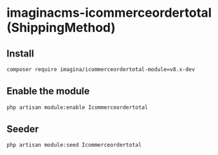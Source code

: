 # imaginacms-icommerceordertotal (ShippingMethod)

## Install
```bash
composer require imagina/icommerceordertotal-module=v8.x-dev
```

## Enable the module
```bash
php artisan module:enable Icommerceordertotal
```

## Seeder
```bash
php artisan module:seed Icommerceordertotal
```